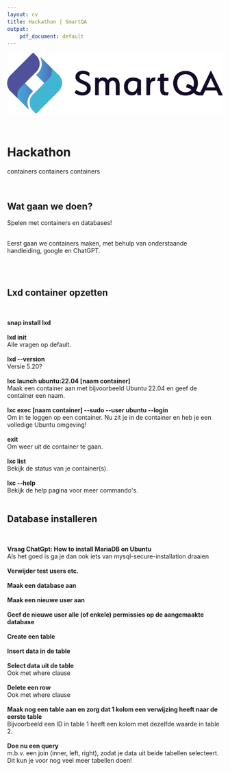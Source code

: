 ```yaml
---
layout: cv
title: Hackathon | SmartQA
output: 
    pdf_document: default
---
```


![SmartQA-logo alt >](./images/Logo_SmartQA.png)

<br />

# Hackathon
containers containers containers

<br />

## Wat gaan we doen?
Spelen met containers en databases!
<br /><br />

Eerst gaan we containers maken, met behulp van onderstaande handleiding, google en ChatGPT.
<br />

<br /> <br />


## Lxd container opzetten
<br />

__snap install lxd__
<br /><br />
__lxd init__
<br />
Alle vragen op default.
<br /><br />
__lxd --version__
<br />
Versie 5.20?
<br /><br />
__lxc launch ubuntu:22.04 [naam container]__
<br />
Maak een container aan met bijvoorbeeld Ubuntu 22.04 en geef de container een naam.
<br /><br />
__lxc exec [naam container] --sudo --user ubuntu --login__
<br />
Om in te loggen op een container.
Nu zit je in de container en heb je een volledige Ubuntu omgeving!
<br /><br />
__exit__
<br />
Om weer uit de container te gaan.
<br /><br />
__lxc list__
<br />
Bekijk de status van je container(s).
<br /><br />
__lxc --help__
<br />
Bekijk de help pagina voor meer commando's.
<br />
<br />

## Database installeren
<br />

__Vraag ChatGpt: How to install MariaDB on Ubuntu__
<br />
Als het goed is ga je dan ook iets van mysql-secure-installation draaien
<br />
<br />
__Verwijder test users etc.__
<br /><br />
__Maak een database aan__
<br /><br />
__Maak een nieuwe user aan__
<br /><br />
__Geef de nieuwe user alle (of enkele) permissies op de aangemaakte database__
<br /><br />
__Create een table__
<br /><br />
__Insert data in de table__
<br /><br />
__Select data uit de table__
<br />
Ook met where clause
<br /><br />
__Delete een row__
<br />
Ook met where clause
<br /><br />
__Maak nog een table aan en zorg dat 1 kolom een verwijzing heeft naar de eerste table__
<br />
Bijvoorbeeld een ID in table 1 heeft een kolom met dezelfde waarde in table 2.
<br /><br />
__Doe nu een query__
<br />
m.b.v. een join (inner, left, right), zodat je data uit beide tabellen selecteert.
Dit kun je voor nog veel meer tabellen doen!
<br />
<br />


<!-- 
***Languages***

<br />

## Work Experience



`may 2022 - jul 2022`
__Keana__

### Test Automation Engineer

Supported team of Keana, development of web based TMS by creating an end-to-end automation test using Playwright. 

- Define test cases and flow 
- Determine coverage 
- BDD using testing-library 
- Accessibility testing 
- Suggest test-ability improvements to developers 
- Tool selection: proposed to use Playwright over Cypress. <br />As POC executed part of the test in both Playwright and Cypress to show the advantages in this project 
<br /><br />

## Education

__Bachelor of Design, Fashion__
`2008 - 2011`

### Rietveld Academie, Amsterdam



 -->
